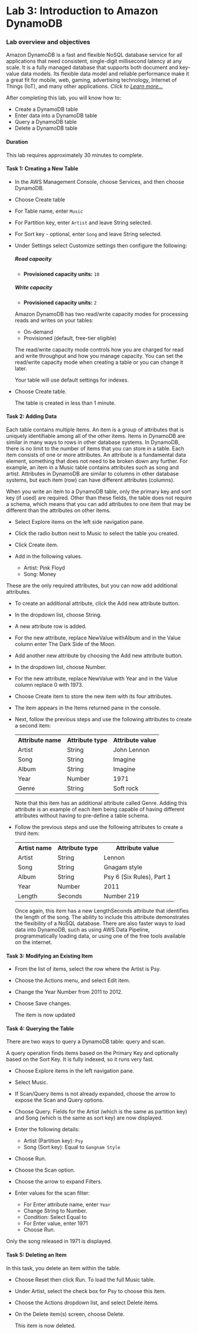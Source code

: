 #   Lab 3: Introduction to Amazon DynamoDB

### Lab overview and objectives

Amazon DynamoDB is a fast and flexible NoSQL database service for all applications that need consistent, single-digit millisecond latency at any scale. It is a fully managed database that supports both document and key-value data models. Its flexible data model and reliable performance make it a great fit for mobile, web, gaming, advertising technology, Internet of Things (IoT), and many other applications. _Click to [Learn more...](https://awseducate.instructure.com/courses/768/assignments/3147?module_item_id=13565)_

After completing this lab, you will know how to:

+   Create a DynamoDB table
+   Enter data into a DynamoDB table
+   Query a DynamoDB table
+   Delete a DynamoDB table

####   Duration
This lab requires approximately 30 minutes to complete.

####    Task 1: Creating a New Table

+   In the AWS Management Console, choose Services, and then choose DynamoDB.

+   Choose Create table
+   For Table name, enter `Music`
+   For Partition key, enter `Artist` and leave String selected.
+   For Sort key - optional, enter `Song` and leave String selected.
+   Under Settings select Customize settings then configure the following:

    #####   Read capacity
    +   <b>Provisioned capacity units:</b> `10`

    #####   Write capacity
    +   <b>Provisioned capacity units:</b> `2`

    Amazon DynamoDB has two read/write capacity modes for processing reads and writes on your tables:

    +   On-demand
    +   Provisioned (default, free-tier eligible)

    The read/write capacity mode controls how you are charged for read and write throughput and how you manage capacity. You can set the read/write capacity mode when creating a table or you can change it later.

    Your table will use default settings for indexes.

+   Choose Create table.
            
    The table is created in less than 1 minute.

####    Task 2: Adding Data

Each table contains multiple items. An item is a group of attributes that is uniquely identifiable among all of the other items. Items in DynamoDB are similar in many ways to rows in other database systems. In DynamoDB, there is no limit to the number of items that you can store in a table.
Each item consists of one or more attributes. An attribute is a fundamental data element, something that does not need to be broken down any further. For example, an item in a Music table contains attributes such as song and artist. Attributes in DynamoDB are similar to columns in other database systems, but each item (row) can have different attributes (columns).

When you write an item to a DynamoDB table, only the primary key and sort key (if used) are required.  Other than these fields, the table does not require a schema, which means that you can add attributes to one item that may be different than the attributes on other items.
+   Select Explore items on the left side navigation pane.

+   Click the radio button next to Music to select the table you created.

+   Click Create item.

+   Add in the following values.

    +   Artist: Pink Floyd
    +   Song: Money

These are the only required attributes, but you can now add additional attributes.
+   To create an additional attribute, click the Add new attribute button.

+   In the dropdown list, choose String.

+   A new attribute row is added.

+   For the new attribute, replace NewValue withAlbum and in the Value column enter The Dark Side of the Moon.

+   Add another new attribute by choosing the Add new attribute button.
+   In the dropdown list, choose Number.

+   For the new attribute, replace NewValue with Year and in the Value column replace 0 with 1973.
+   Choose Create item to store the new item with its four attributes.


+   The item appears in the Items returned pane in the console.
+   Next, follow the previous steps and use the following attributes to create a second item:
    <table>
    <tr>
    <th>Attribute name</td>
    <th>Attribute type</td>
    <th>Attribute value</td>
    </tr>

    <tr>
    <td>Artist</td>
    <td>String</td>
    <td>John Lennon</td>
    </tr>

    <tr>
    <td>Song</td>
    <td>String</td>
    <td>Imagine</td>
    </tr>

    <tr>
    <td>Album</td>
    <td>String</td>
    <td>Imagine</td>
    </tr>

    <tr>
    <td>Year</td>
    <td>Number</td>
    <td>1971</td>
    </tr>

    <tr>
    <td>Genre</td>
    <td>String</td>
    <td>Soft rock</td>
    </tr>

    </table>


    Note that this item has an additional attribute called Genre. Adding this attribute is an example of each item being capable of having different attributes without having to pre-define a table schema.

+   Follow the previous steps and use the following attributes to create a third item:
    <table>
    <tr>
    <th>Artist name</td>
    <th>Attribute type</td>
    <th>Attribute value</td>
    </tr>

    <tr>
    <td>Artist</td>
    <td>String</td>
    <td>Lennon</td>
    </tr>

    <tr>
    <td>Song</td>
    <td>String</td>
    <td>Gnagam style</td>
    </tr>

    <tr>
    <td>Album</td>
    <td>String</td>
    <td>Psy 6 (Six Rules), Part 1</td>
    </tr>

    <tr>
    <td>Year</td>
    <td>Number</td>
    <td>2011</td>
    </tr>

    <tr>
    <td>Length</td>
    <td>Seconds</td>
    <td>Number 219</td>
    </tr>

    </table>

    Once again, this item has a new LengthSeconds attribute that identifies the length of the song. The ability to include this attribute demonstrates the flexibility of a NoSQL database.
    There are also faster ways to load data into DynamoDB, such as using AWS Data Pipeline, programmatically loading data, or using one of the free tools available on the internet.

####    Task 3: Modifying an Existing Item

+   From the list of items, select the row where the Artist is Psy.

+   Choose the Actions menu, and select Edit item.

+   Change the Year Number from 2011 to 2012.
+   Choose Save changes.

    The item is now updated

####    Task 4: Querying the Table

There are two ways to query a DynamoDB table: query and scan.

A query operation finds items based on the Primary Key and optionally based on the Sort Key. It is fully indexed, so it runs very fast.

+   Choose Explore items in the left navigation pane.
+   Select Music.
+   If Scan/Query items is not already expanded, choose the arrow  to expose the Scan and Query options.
+   Choose Query.
    Fields for the Artist (which is the same as partition key) and Song (which is the same as sort key) are now displayed.

+   Enter the following details:
    +   Artist (Partition key): `Psy`
    +   Song (Sort key): Equal to `Gangnam Style`
+   Choose Run.
+   Choose the Scan option.
+   Choose the arrow  to expand Filters.
+   Enter values for the scan filter:

    +   For Enter attribute name, enter `Year`
    +   Change String to Number.
    +   Condition: Select Equal to
    +   For Enter value, enter 1971
    +   Choose Run.

Only the song released in 1971 is displayed.

####    Task 5: Deleting an Item

In this task, you delete an item within the table.

+   Choose Reset then click Run. To load the full Music table.
+   Under Artist, select the check box for Psy to choose this item.
+   Choose the Actions dropdown list, and select Delete items.
+   On the Delete item(s) screen, choose Delete.

    This item is now deleted.